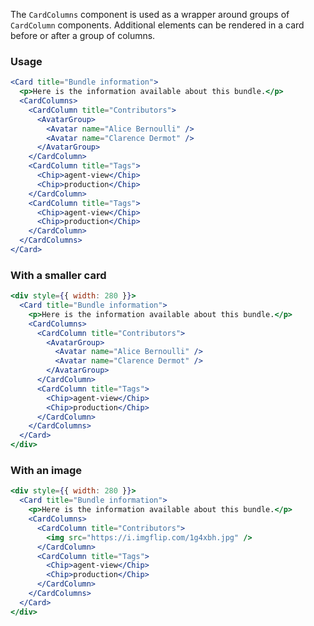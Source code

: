 The `CardColumns` component is used as a wrapper around groups of `CardColumn` components. Additional elements can be rendered in a card before or after a group of columns.

### Usage

```jsx
<Card title="Bundle information">
  <p>Here is the information available about this bundle.</p>
  <CardColumns>
    <CardColumn title="Contributors">
      <AvatarGroup>
        <Avatar name="Alice Bernoulli" />
        <Avatar name="Clarence Dermot" />
      </AvatarGroup>
    </CardColumn>
    <CardColumn title="Tags">
      <Chip>agent-view</Chip>
      <Chip>production</Chip>
    </CardColumn>
    <CardColumn title="Tags">
      <Chip>agent-view</Chip>
      <Chip>production</Chip>
    </CardColumn>
  </CardColumns>
</Card>
```

### With a smaller card

```jsx
<div style={{ width: 280 }}>
  <Card title="Bundle information">
    <p>Here is the information available about this bundle.</p>
    <CardColumns>
      <CardColumn title="Contributors">
        <AvatarGroup>
          <Avatar name="Alice Bernoulli" />
          <Avatar name="Clarence Dermot" />
        </AvatarGroup>
      </CardColumn>
      <CardColumn title="Tags">
        <Chip>agent-view</Chip>
        <Chip>production</Chip>
      </CardColumn>
    </CardColumns>
  </Card>
</div>
```

### With an image

```jsx
<div style={{ width: 280 }}>
  <Card title="Bundle information">
    <p>Here is the information available about this bundle.</p>
    <CardColumns>
      <CardColumn title="Contributors">
        <img src="https://i.imgflip.com/1g4xbh.jpg" />
      </CardColumn>
      <CardColumn title="Tags">
        <Chip>agent-view</Chip>
        <Chip>production</Chip>
      </CardColumn>
    </CardColumns>
  </Card>
</div>
```

